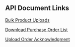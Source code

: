 ## API Document Links
[Bulk Product Uploads](https://dn-as.github.io/MarketplaceApiDocs/cataloqueupload)

[Download Purchase Order List](downloadpolist.md)

[Upload Order Acknowledgment](orderacknowledgment.md)
